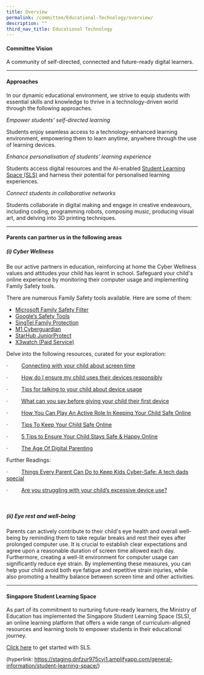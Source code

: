 ```yaml
---
title: Overview
permalink: /committee/Educational-Technology/overview/
description: ""
third_nav_title: Educational Technology
---
```

#### Committee Vision

A community of self-directed, connected and future-ready digital learners.

* * *

#### Approaches

In our dynamic educational environment, we strive to equip students with essential skills and knowledge to thrive in a technology-driven world through the following approaches.

_Empower students’ self-directed learning_

Students enjoy seamless access to a technology-enhanced learning environment, empowering them to learn anytime, anywhere through the use of learning devices.

_Enhance personalisation of students’ learning experience_

Students access digital resources and the AI-enabled [Student Learning Space (SLS)](https://www.moe.gov.sg/education-in-sg/student-learning-space) and harness their potential for personalised learning experiences.

_Connect students in collaborative networks_

Students collaborate in digital making and engage in creative endeavours, including coding, programming robots, composing music, producing visual art, and delving into 3D printing techniques.

* * *

#### Parents can partner us in the following areas

##### (i) Cyber Wellness

Be our active partners in education, reinforcing at home the Cyber Wellness values and attitudes your child has learnt in school. Safeguard your child's online experience by monitoring their computer usage and implementing Family Safety tools.

There are numerous Family Safety tools available. Here are some of them:

*   [Microsoft Family Safety Filter](https://account.microsoft.com/family/about)
*   [Google’s Safety Tools](https://safety.google/)
*   [SingTel Family Protection](https://www.singtel.com/personal/products-services/broadband/add-ons)
*   [M1 Cyberguardian](https://www.m1.com.sg/digital-services/security/cyber-guardian)
*   [StarHub JuniorProtect](https://www.starhub.com/personal/mobile/mobile-phones-plans/value-added-services/junior-protect.html)
*   [X3watch (Paid Service)](https://x3watch.com/) 

Delve into the following resources, curated for your exploration:

·         [Connecting with your child about screen time](https://www.opal2.moe.edu.sg/csl/file/file/download?guid=1ca71dc8-2d34-4e1b-ad26-db36e831e20d&hash_sha1=255547bb)

·         [How do I ensure my child uses their devices responsibly](https://www.opal2.moe.edu.sg/csl/file/file/download?guid=f2871a11-e00e-45a1-9b2f-21d7e06e7749&hash_sha1=9b2daee1)

·         [Tips for talking to your child about device usage](https://www.opal2.moe.edu.sg/csl/file/file/download?guid=2ab93571-ae3f-40bb-b143-a0244a670dfc&hash_sha1=9c589402)

·         [What can you say before giving your child their first device](https://www.opal2.moe.edu.sg/csl/file/file/download?guid=556c76bc-c793-4002-b78e-453a40e6377f&hash_sha1=0945915d)

·         [How You Can Play An Active Role In Keeping Your Child Safe Online](https://www.opal2.moe.edu.sg/csl/file/file/download?guid=02643330-4e0c-4c41-8ba5-e5a97fc21f0d&hash_sha1=9b7b4ba1)

·         [Tips To Keep Your Child Safe Online](https://www.opal2.moe.edu.sg/csl/file/file/download?guid=c4c3fa22-6661-4e9e-bc90-f10f18018ea9&hash_sha1=060aa4d6)

·         [5 Tips to Ensure Your Child Stays Safe & Happy Online](https://www.opal2.moe.edu.sg/csl/file/file/download?guid=4457a3d1-9322-4186-90d6-279f1278cf50&hash_sha1=24f24375)

·         [The Age Of Digital Parenting](https://www.opal2.moe.edu.sg/csl/file/file/download?guid=d6dd7721-daab-4760-9dbe-83a2e9f2e19c&hash_sha1=b847bcd0)

Further Readings:

·         [Things Every Parent Can Do to Keep Kids Cyber-Safe: A tech dads special](https://www.schoolbag.edu.sg/story/7-things-every-parent-can-do-to-keep-kids-cyber-safe-a-tech-dads-special)


·         [Are you struggling with your child’s excessive device use?](https://www.schoolbag.edu.sg/story/are-you-struggling-with-your-child-s-excessive-device-use?utm_source=newsletter+sb+article&utm_medium=newsletter&utm_campaign=may+2023+edm)

 

##### (ii) Eye rest and well-being

Parents can actively contribute to their child's eye health and overall well-being by reminding them to take regular breaks and rest their eyes after prolonged computer use. It is crucial to establish clear expectations and agree upon a reasonable duration of screen time allowed each day. Furthermore, creating a well-lit environment for computer usage can significantly reduce eye strain. By implementing these measures, you can help your child avoid both eye fatigue and repetitive strain injuries, while also promoting a healthy balance between screen time and other activities.

* * *

#### Singapore Student Learning Space

As part of its commitment to nurturing future-ready learners, the Ministry of Education has implemented the Singapore Student Learning Space (SLS), an online learning platform that offers a wide range of curriculum-aligned resources and learning tools to empower students in their educational journey.

[Click here](https://staging.dnfzur975cvj1.amplifyapp.com/general-information/student-learning-space/) to get started with SLS.

(hyperlink: https://staging.dnfzur975cvj1.amplifyapp.com/general-information/student-learning-space/)